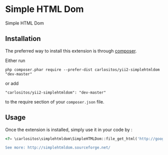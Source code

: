 Simple HTML Dom
===============
Simple HTML Dom

Installation
------------

The preferred way to install this extension is through [composer](http://getcomposer.org/download/).

Either run

```
php composer.phar require --prefer-dist carlositos/yii2-simplehtmldom "dev-master"
```

or add

```
"carlositos/yii2-simplehtmldom": "dev-master"
```

to the require section of your `composer.json` file.


Usage
-----

Once the extension is installed, simply use it in your code by  :

```php
<?= \carlositos\simplehtmldom\SimpleHTMLDom::file_get_html('http://google.com'); ?>```

See more: http://simplehtmldom.sourceforge.net/
